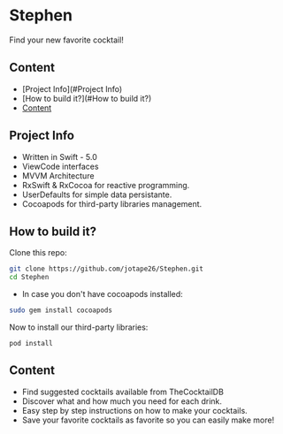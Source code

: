 # Stephen

Find your new favorite cocktail!

## Content

- [Project Info](#Project Info)
- [How to build it?](#How to build it?)
- [Content](#Content)

## Project Info

- Written in Swift - 5.0
- ViewCode interfaces
- MVVM Architecture
- RxSwift & RxCocoa for reactive programming.
- UserDefaults for simple data persistante.
- Cocoapods for third-party libraries management.

## How to build it?

Clone this repo:

```sh
git clone https://github.com/jotape26/Stephen.git
cd Stephen
```

- In case you don't have cocoapods installed:

```sh
sudo gem install cocoapods
```

Now to install our third-party libraries:

```
pod install
```

## Content

- Find suggested cocktails available from TheCocktailDB
- Discover what and how much you need for each drink.
- Easy step by step instructions on how to make your cocktails.
- Save your favorite cocktails as favorite so you can easily make more!
